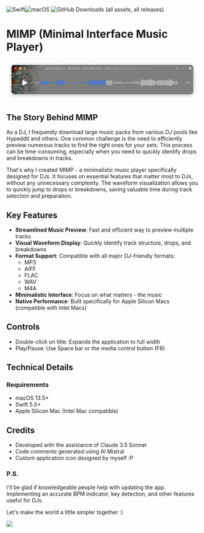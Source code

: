 ![Swift](https://img.shields.io/badge/swift-F54A2A?style=for-the-badge&logo=swift&logoColor=white)![macOS](https://img.shields.io/badge/mac%20os-000000?style=for-the-badge&logo=macos&logoColor=F0F0F0) ![GitHub Downloads (all assets, all releases)](https://img.shields.io/github/downloads/iampingvi/MIMP/total?style=for-the-badge) 

# MIMP (Minimal Interface Music Player)

![Screenshot](Images/Screenshot.png)

## The Story Behind MIMP

As a DJ, I frequently download large music packs from various DJ pools like Hypeddit and others. One common challenge is the need to efficiently preview numerous tracks to find the right ones for your sets. This process can be time-consuming, especially when you need to quickly identify drops and breakdowns in tracks.

That's why I created MIMP - a minimalistic music player specifically designed for DJs. It focuses on essential features that matter most to DJs, without any unnecessary complexity. The waveform visualization allows you to quickly jump to drops or breakdowns, saving valuable time during track selection and preparation.

## Key Features

- **Streamlined Music Preview**: Fast and efficient way to preview multiple tracks
- **Visual Waveform Display**: Quickly identify track structure, drops, and breakdowns
- **Format Support**: Compatible with all major DJ-friendly formats:
  - MP3
  - AIFF
  - FLAC
  - WAV
  - M4A
- **Minimalistic Interface**: Focus on what matters - the music
- **Native Performance**: Built specifically for Apple Silicon Macs (compatible with Intel Macs)

## Controls 

- Double-click on title: Expands the application to full width
- Play/Pause: Use Space bar or the media control button (F8)


## Technical Details

### Requirements

- macOS 13.5+
- Swift 5.5+
- Apple Silicon Mac (Intel Mac compatible)


## Credits

- Developed with the assistance of Claude 3.5 Sonnet
- Code comments generated using AI Mistral
- Custom application icon designed by myself :P

### P.S.
I'll be glad if knowledgeable people help with updating the app. Implementing an accurate BPM indicator, key detection, and other features useful for DJs.

Let's make the world a little simpler together :)

<a href="https://www.buymeacoffee.com/pingvi"><img src="https://img.buymeacoffee.com/button-api/?text=Buy me a coffee&emoji=☕&slug=pingvi&button_colour=BD5FFF&font_colour=ffffff&font_family=Poppins&outline_colour=000000&coffee_colour=FFDD00" /></a>











